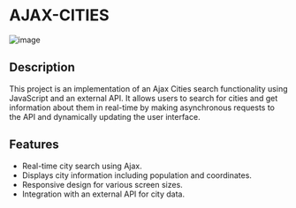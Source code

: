 # AJAX-CITIES


![image](https://github.com/WaMungai/AJAX-CITIES/assets/55139857/a4187b28-ecec-4128-a4a9-6087bda8a065)

## Description

This project is an implementation of an Ajax Cities search functionality using JavaScript and an external API. It allows users to search for cities and get information about them in real-time by making asynchronous requests to the API and dynamically updating the user interface.

## Features

- Real-time city search using Ajax.
- Displays city information including population and coordinates.
- Responsive design for various screen sizes.
- Integration with an external API for city data.
